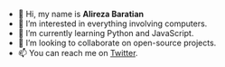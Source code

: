 - 👋 Hi, my name is **Alireza Baratian**
- 👀 I’m interested in everything involving computers.
- 🌱 I’m currently learning Python and JavaScript.
- 💞️ I’m looking to collaborate on open-source projects.
- 📫 You can reach me on [Twitter](https://twitter.com/AlirezaBaratian).

<!---
alirezabaratian/alirezabaratian is a ✨ special ✨ repository because its `README.md` (this file) appears on your GitHub profile.
You can click the Preview link to take a look at your changes.
--->
